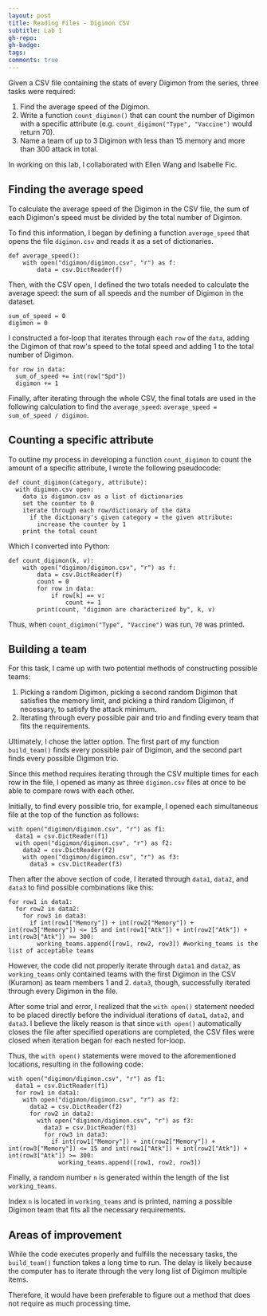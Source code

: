 ```yaml
---
layout: post
title: Reading Files - Digimon CSV
subtitle: Lab 1
gh-repo:
gh-badge:
tags:
comments: true
---
```


Given a CSV file containing the stats of every Digimon from the series, three tasks were required:

1. Find the average speed of the Digimon.
2. Write a function `count_digimon()` that can count the number of Digimon with a specific attribute (e.g. `count_digimon("Type", "Vaccine")` would return 70).
3. Name a team of up to 3 Digimon with less than 15 memory and more than 300 attack in total.

In working on this lab, I collaborated with Ellen Wang and Isabelle Fic.

## Finding the average speed

To calculate the average speed of the Digimon in the CSV file, the sum of each Digimon's speed must be divided by the total number of Digimon.

To find this information, I began by defining a function `average_speed` that opens the file `digimon.csv` and reads it as a set of dictionaries.

~~~
def average_speed():
    with open("digimon/digimon.csv", "r") as f:
        data = csv.DictReader(f)
~~~

Then, with the CSV open, I defined the two totals needed to calculate the average speed: the sum of all speeds and the number of Digimon in the dataset.

~~~
sum_of_speed = 0
digimon = 0
~~~

I constructed a for-loop that iterates through each `row` of the `data`, adding the Digimon of that row's speed to the total speed and adding 1 to the total number of Digimon.

~~~
for row in data:
  sum_of_speed += int(row["Spd"])
  digimon += 1
~~~

Finally, after iterating through the whole CSV, the final totals are used in the following calculation to find the `average_speed`: `average_speed = sum_of_speed / digimon`.

## Counting a specific attribute

To outline my process in developing a function `count_digimon` to count the amount of a specific attribute, I wrote the following pseudocode:

~~~
def count_digimon(category, attribute):
  with digimon.csv open:
    data is digimon.csv as a list of dictionaries
    set the counter to 0
    iterate through each row/dictionary of the data
      if the dictionary's given category = the given attribute:
        increase the counter by 1
    print the total count
~~~

Which I converted into Python:

~~~
def count_digimon(k, v):
    with open("digimon/digimon.csv", "r") as f:
        data = csv.DictReader(f)
        count = 0
        for row in data:
            if row[k] == v:
                count += 1
        print(count, "digimon are characterized by", k, v)
~~~

Thus, when `count_digimon("Type", "Vaccine")` was run, `70` was printed.

## Building a team

For this task, I came up with two potential methods of constructing possible teams:
1. Picking a random Digimon, picking a second random Digimon that satisfies the memory limit, and picking a third random Digimon, if necessary, to satisfy the attack minimum.
2. Iterating through every possible pair and trio and finding every team that fits the requirements.

Ultimately, I chose the latter option. The first part of my function `build_team()` finds every possible pair of Digimon, and the second part finds every possible Digimon trio.

Since this method requires iterating through the CSV multiple times for each row in the file, I opened as many as three `digimon.csv` files at once to be able to compare rows with each other.

Initially, to find every possible trio, for example, I opened each simultaneous file at the top of the function as follows:

~~~
with open("digimon/digimon.csv", "r") as f1:
  data1 = csv.DictReader(f1)
  with open("digimon/digimon.csv", "r") as f2:
    data2 = csv.DictReader(f2)
    with open("digimon/digimon.csv", "r") as f3:
      data3 = csv.DictReader(f3)
~~~

Then after the above section of code, I iterated through `data1`, `data2`, and `data3` to find possible combinations like this:

~~~
for row1 in data1:
  for row2 in data2:
    for row3 in data3:
      if int(row1["Memory"]) + int(row2["Memory"]) + int(row3["Memory"]) <= 15 and int(row1["Atk"]) + int(row2["Atk"]) + int(row3["Atk"]) >= 300:
        working_teams.append([row1, row2, row3]) #working_teams is the list of acceptable teams
~~~

However, the code did not properly iterate through `data1` and `data2`, as `working_teams` only contained teams with the first Digimon in the CSV (Kuramon) as team members 1 and 2. `data3`, though, successfully iterated through every Digimon in the file.

After some trial and error, I realized that the `with open()` statement needed to be placed directly before the individual iterations of `data1`, `data2`, and `data3`. I believe the likely reason is that since `with open()` automatically closes the file after specified operations are completed, the CSV files were closed when iteration began for each nested for-loop.

Thus, the `with open()` statements were moved to the aforementioned locations, resulting in the following code:

~~~
with open("digimon/digimon.csv", "r") as f1:
  data1 = csv.DictReader(f1)
  for row1 in data1:
    with open("digimon/digimon.csv", "r") as f2:
      data2 = csv.DictReader(f2)
      for row2 in data2:
        with open("digimon/digimon.csv", "r") as f3:
          data3 = csv.DictReader(f3)
          for row3 in data3:
            if int(row1["Memory"]) + int(row2["Memory"]) + int(row3["Memory"]) <= 15 and int(row1["Atk"]) + int(row2["Atk"]) + int(row3["Atk"]) >= 300:
              working_teams.append([row1, row2, row3])
~~~

Finally, a random number `n` is generated within the length of the list `working_teams`.

Index `n` is located in `working_teams` and is printed, naming a possible Digimon team that fits all the necessary requirements.

## Areas of improvement

While the code executes properly and fulfills the necessary tasks, the `build_team()` function takes a long time to run. The delay is likely because the computer has to iterate through the very long list of Digimon multiple items.

Therefore, it would have been preferable to figure out a method that does not require as much processing time.
